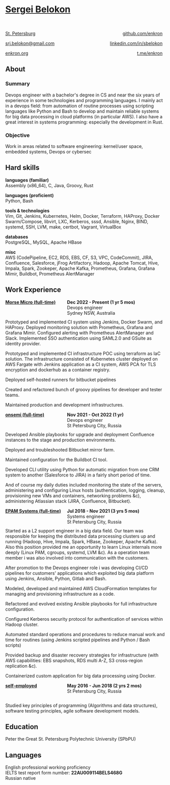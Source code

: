 <h1><a href="/download/sbelokon.pdf" title="export to pdf">Sergei Belokon</a></h1>

<br>
<p style="text-align:left;">
    <a href="https://www.google.com/maps/place/St+Petersburg,+Russia/@59.940117,29.8145062,10z">St. Petersburg</a>
    <span style="float:right; padding-right:10px">
        <a href="https://github.com/enkron">github.com/enkron</a>
    </span>
</p>

<p style="text-align:left;">
    <a href="mailto:srj.belokon@gmail.com">srj.belokon@gmail.com</a>
    <span style="float:right; padding-right:10px">
        <a href="https://linkedin.com/in/sbelokon">linkedin.com/in/sbelokon</a>
    </span>
</p>

<p style="text-align:left;">
    <a href="https://enkron.org">enkron.org</a>
    <span style="float:right; padding-right:10px">
        <a href="https://t.me/enkron">t.me/enkron</a>
    </span>
</p>

## About

### Summary

Devops engineer with a bachelor\'s degree in CS and near the six years of
experience in some technologies and programming languages.
I mainly act in a devops field: from automation of routine processes using
scripting languages like Python and Bash to develop and maintain reliable
systems for big data processing in cloud platforms (in particular AWS).
I also have a great interest in systems programming: especially the development
in Rust.

### Objective

Work in areas related to software engineering: kernel/user space,
embedded systems, Devops or cybersec

## Hard skills

**languages (familiar)**<br>
Assembly (x86_64), C, Java, Groovy, Rust

**languages (proficient)**<br>
Python, Bash

**tools & technologies**<br>
Vim, Git, Jenkins, Kubernetes, Helm, Docker, Terraform, HAProxy, Docker
Swarm/Compose, libvirt, LXC, Kerberos, sssd, Ansible, Nginx, BIND,
systemd, SSH, LVM, make, certbot, Vagrant, VirtualBox

**databases**<br>
PostgreSQL, MySQL, Apache HBase

**misc**<br>
AWS (CodePipeline, EC2, RDS, EBS, CF, S3, VPC, CodeCommit), JIRA,
Confluence, Salesforce, jFrog Artifactory, Hadoop, Apache Tomcat, Hive,
Impala, Spark, Zookeper, Apache Kafka, Prometheus, Grafana, Grafana
Mimir, Buildbot, Prometheus AlertManager

## Work Experience

<p style="text-align:left;">
    <b><u><a href="https://morsemicro.com">Morse Micro</a> (full-time)</u></b>
    <span style="float:right; width: 300px; padding-right:10px">
        <b>Dec 2022 - Present (1 yr 5 mos)</b><br>
        Devops engineer<br>
        Sydney NSW, Australia
    </span>
</p>
<br>

Prototyped and implemented CI system using Jenkins, Docker Swarm, and
HAProxy.  Deployed monitoring solution with Prometheus, Grafana and
Grafana Mimir.  Configured alerting with Prometheus AlertManager and
Slack.  Implemented SSO authentication using SAML2.0 and GSuite as
identity provider.

Prototyped and implemented CI infrastructure POC using terraform as IaC
solution. The infrastructure consisted of Kubernetes cluster deployed on
AWS Fargate with Jenkins application as a CI system, AWS PCA for TLS
encryption and dockerhub as a container registry.

Deployed self-hosted runners for bitbucket pipelines

Created and refactored bunch of groovy pipelines for developer and
tester teams.

Maintained production and development infrastructures.

<p style="text-align:left;">
    <b><u><a href="https://onsemi.com">onsemi</a> (full-time)</u></b>
    <span style="float:right; width: 300px; padding-right:10px">
        <b>Nov 2021 - Oct 2022 (1 yr)</b><br>
        Devops engineer<br>
        St Petersburg City, Russia
    </span>
</p>
<br>

Developed Ansible playbooks for upgrade and deployment Confluence
instances to the stage and production environments.

Deployed and troubleshooted Bitbucket mirror farm.

Maintained configuration for the Buildbot CI tool.

Developed CLI utility using Python for automatic migration from one CRM
system to another (Salesforce to JIRA) in a fairly short period of time.

And of course my daily duties included monitoring the state of the servers,
administering and configuring Linux hosts (authentication, logging, cleanup,
provisioning new VMs and containers, networking problems &c), administering
Atlassian stack (JIRA, Confluence, Bitbucket).

<p style="text-align:left;">
    <b><u><a href="https://epam.com">EPAM Systems</a> (full-time)</u></b>
    <span style="float:right; width: 300px; padding-right:10px">
        <b>Jul 2018 - Nov 2021 (3 yrs 5 mos)</b><br>
        Systems engineer<br>
        St Petersburg City, Russia
    </span>
</p>
<br>

Started as a L2 support engineer in a big data field. Our team was
responsible for keeping the distributed data processing clusters up and
running (Hadoop, Hive, Impala, Spark, HBase, Zookeper, Apache Kafka).
Also this position provided me an opportunity to learn Linux internals
more deeply (Linux PAM, cgroups, systemd, LVM &c). As a operation team
member i was also involved into communication with the customers.

After promotion to the Devops engineer role i was developing CI/CD pipelines
for customers\' applications which exploited big data platform using Jenkins,
Ansible, Python, Gitlab and Bash.

Modeled, developed and maintained AWS CloudFormation templates for managing and
provisioning infrastructure as a code.

Refactored and evolved existing Ansible playbooks for full infrastructure
configuration.

Configured Kerberos security protocol for authentication of services within
Hadoop cluster.

Automated standard operations and procedures to reduce manual work and time for
routines (using Jenkins scripted pipelines and Python / Bash scripts)

Provided backup and disaster recovery strategies for infrastructure (with AWS
capabilities: EBS snapshots, RDS multi A-Z, S3 cross-region replication &c).

Containerized custom application for big data processing using Docker.

<p style="text-align:left;">
    <b><u>self-employed</u></b>
    <span style="float:right; width: 300px; padding-right:10px">
        <b>May 2016 - Jun 2018 (2 yrs 2 mos)</b><br>
        St Petersburg City, Russia
    </span>
</p>
<br>

Studied key principles of programming (Algorithms and data structures),
software testing principles, agile software development models.

## Education

Peter the Great St. Petersburg Polytechnic University (SPbPU)

## Languages

English professional working proficiency<br>
IELTS test report form number: **22AU009114BELS468G**<br>
Russian native
